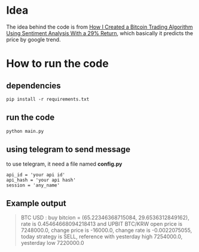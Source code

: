 # Idea

The idea behind the code is from [How I Created a Bitcoin Trading Algorithm Using Sentiment Analysis With a 29% Return](https://hackernoon.com/how-i-created-a-bitcoin-trading-algorithm-with-a-29-return-rate-using-sentiment-analysis-b0db0e777f4), which basically it predicts the price by google trend.

# How to run the code

## dependencies
`
pip install -r requirements.txt
`

## run the code
`
python main.py
`

## using telegram to send message
to use telegram, it need a file named **config.py**
```
api_id = 'your api id'
api_hash = 'your api hash'
session = 'any_name'
```

## Example output
> BTC USD : buy bitcion = (65.22346368715084, 29.6536312849162), rate is 0.45464668094218413 and UPBIT BTC/KRW open price is 7248000.0, change price is -16000.0, change rate is -0.0022075055, today strategy is SELL, reference with yesterday high 7254000.0, yesterday low 7220000.0


